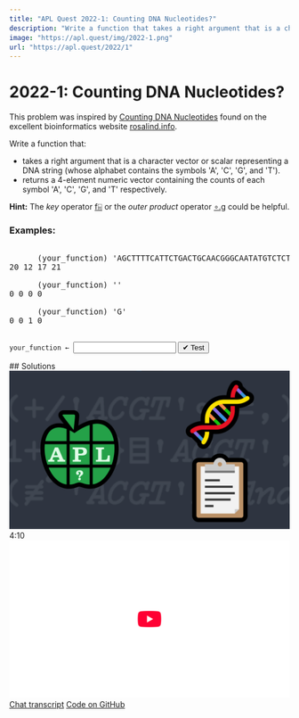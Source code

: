 ```yaml
---
title: "APL Quest 2022-1: Counting DNA Nucleotides?"
description: "Write a function that takes a right argument that is a character vector or scalar representing a DNA string (whose alphabet contains the symbols 'A', 'C', 'G', and 'T') and returns a 4-element numeric vector containing the counts of each symbol 'A', 'C', 'G', and 'T' respectively."
image: "https://apl.quest/img/2022-1.png"
url: "https://apl.quest/2022/1"
---
```


# <span class=s>2022-</span>1: Counting DNA Nucleotides?

<!-- Write a function that takes a right argument that is a character vector or scalar representing a DNA string (whose alphabet contains the symbols 'A', 'C', 'G', and 'T') and returns a 4-element numeric vector containing the counts of each symbol 'A', 'C', 'G', and 'T' respectively. -->

<i class="fad fa-dna"></i>

<p>This problem was inspired by <a href="https://rosalind.info/problems/dna/">Counting DNA Nucleotides</a> found on the excellent bioinformatics website <a href="https://rosalind.info">rosalind.info</a>.</p>

<p>Write a function that:</p>
<ul>
    <li>takes a right argument that is a character vector or scalar representing a DNA string (whose alphabet contains the symbols 'A', 'C', 'G', and 'T').</li>
    <li>returns a 4-element numeric vector containing the counts of each symbol 'A', 'C', 'G', and 'T' respectively.
    </li>
</ul>
<p><i class="fas fa-lightbulb-on"></i> <strong>Hint:</strong> The <em>key</em> operator <a href="https://help.dyalog.com/latest/#Language/Primitive%20Operators/Key.htm" class="APL" target="_blank">f⌸</a> or the <em>outer product</em> operator <a href="https://help.dyalog.com/latest/#Language/Primitive%20Operators/Outer%20Product.htm"
        class="APL" target="_blank">∘.g</a> could be helpful.</p>

### Examples:
<pre class="APL">      
      (your_function) 'AGCTTTTCATTCTGACTGCAACGGGCAATATGTCTCTGTGTGGATTAAAAAAAGAGTGTCTGATAGCAGC'
20 12 17 21

      (your_function) ''
0 0 0 0

      (your_function) 'G'
0 0 1 0

</pre>
<div class="pdiv">
  <code onclick="p_Input.focus()">your_function ← </code><input id="p_Input" autocomplete="off" spellcheck="false" oninput="this.parentElement.querySelector`button`.disabled=false;localStorage.setItem(window.location.pathname,this.value)" onkeypress="subm(event)">
  <button onclick="alert$.next`Testing…`;submitSolution`p`" class="md-button md-button--primary">&#x2714; Test</button>
</div>
<p id="p_Output"></p>
## Solutions
<div onclick="play(this)" title="Video on YouTube" class="yt">
<img alt="Video Thumbnail" src="../../img/2022-1.png">
<time>4:10</time>
<img alt="YouTube" src="../../img/yt-big.png">
</div>
<a href="https://chat.stackexchange.com/transcript/52405?m=64637385#64637385" target="_blank" class="md-button md-button--primary">Chat transcript</a>
<a href="https://github.com/abrudz/apl_quest/tree/main/2022/1.apl" target="_blank" class="md-button md-button--primary right">Code on GitHub</a>

<script>
    testCases={"a":["'AGCTTTTCATTCTGACTGCAACGGGCAATATGTCTCTGTGTGGATTAAAAAAAGAGTGTCTGATAGCAGC'","'ACGT'[?40⍴4]"],"b":["''","'A'","'C'","'G'","'T'","'AAAA'","'CTTCTCTTTCTTC'","'CCTAAAATT'","'ACGT'[10⍴?4]"],"f":"+/'ACGT'∘.=,"}
    p_Input.value=localStorage.getItem(window.location.pathname)
    play=e=>e.outerHTML=`<iframe src="https://www.youtube.com/embed/xhZWd51rATE?list=PLYKQVqyrAEj9wDIUyLDGtDAFTKY38BUMN&autoplay=1" title="<span class=s>2022-</span>1: Counting DNA Nucleotides? (APL Quest 2022-1)" frameborder="0" allow="accelerometer; autoplay; clipboard-write; encrypted-media; gyroscope; picture-in-picture; web-share" referrerpolicy="strict-origin-when-cross-origin" allowfullscreen></iframe>`
</script>
